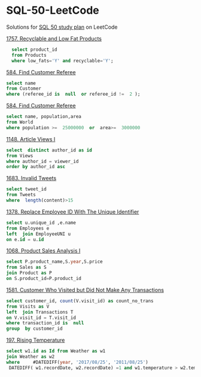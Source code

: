 

# SQL-50-LeetCode
Solutions for [SQL 50 study plan](https://leetcode.com/studyplan/top-sql-50/) on LeetCode


[1757. Recyclable and Low Fat Products](https://leetcode.com/problems/recyclable-and-low-fat-products/)
```sql
  select product_id 
  from Products 
  where low_fats='Y' and recyclable='Y'; 
  ```
  [584. Find Customer Referee](https://leetcode.com/problems/find-customer-referee/)
  ```sql
  select name
  from Customer
  where (referee_id is  null  or referee_id !=  2 );
  ```
  [584. Find Customer Referee](https://leetcode.com/problems/find-customer-referee/)
  ```sql
  select name, population,area
  from World
where population >=  25000000  or  area>=  3000000
  ```
  [1148. Article Views I](https://leetcode.com/problems/article-views-i/)
  ```sql
  select  distinct author_id as id
  from Views
where author_id = viewer_id
order by author_id asc
```

[1683. Invalid Tweets](https://leetcode.com/problems/invalid-tweets/)
```sql
select tweet_id
from Tweets
where  length(content)>15
```
[1378. Replace Employee ID With The Unique Identifier](https://leetcode.com/problems/replace-employee-id-with-the-unique-identifier/)
```sql
select u.unique_id ,e.name
from Employees e
left  join EmployeeUNI u
on e.id = u.id
```
[1068. Product Sales Analysis I](https://leetcode.com/problems/product-sales-analysis-i/)
```sql
select P.product_name,S.year,S.price
from Sales as S
join Product as P
on S.product_id=P.product_id
```

[1581. Customer Who Visited but Did Not Make Any Transactions](https://leetcode.com/problems/customer-who-visited-but-did-not-make-any-transactions/)

```sql
select customer_id, count(V.visit_id) as count_no_trans
from Visits as V
left  join Transactions T
on V.visit_id = T.visit_id
where transaction_id is  null
group  by customer_id
```
[197. Rising Temperature](https://leetcode.com/problems/rising-temperature/)
```sql
select w1.id as Id from Weather as w1
join Weather as w2
where     #DATEDIFF(year, '2017/08/25', '2011/08/25')
 DATEDIFF( w1.recordDate, w2.recordDate) =1 and w1.temperature > w2.temperature ;
```

